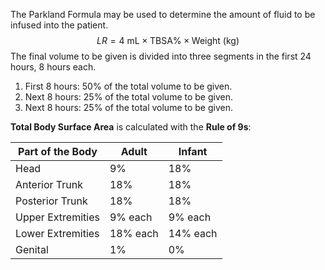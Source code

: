 The Parkland Formula may be used to determine the amount of fluid to be infused into the patient.
$$LR = 4\text{ mL}\times\text{TBSA\%}\times\text{Weight (kg)}$$
The final volume to be given is divided into three segments in the first 24 hours, 8 hours each.
1. First 8 hours: 50% of the total volume to be given.
2. Next 8 hours: 25% of the total volume to be given.
3. Next 8 hours: 25% of the total volume to be given.

**Total Body Surface Area** is calculated with the **Rule of 9s**:

|Part of the Body|Adult|Infant|
|---|---|---|
|Head|9%|18%|
|Anterior Trunk|18%|18%|
|Posterior Trunk|18%|18%|
|Upper Extremities|9% each|9% each|
|Lower Extremities|18% each|14% each|
|Genital|1%|0%|